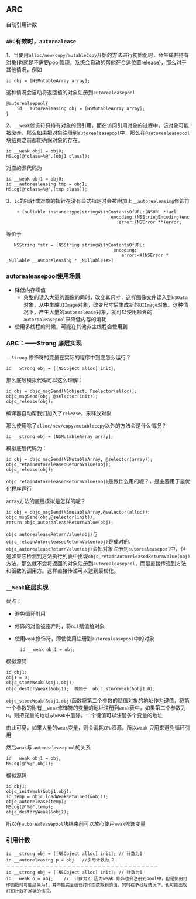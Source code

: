 ## ARC

自动引用计数


### `ARC`有效时，`autorealease`

1、当使用`alloc/new/copy/mutableCopy`开始的方法进行初始化时，会生成并持有对象(也就是不需要pool管理，系统会自动的帮他在合适位置release)，那么对于其他情况，例如
	
	id obj = [NSMutableArray array];

这种情况会自动将返回值的对象注册到`autorealeasepool`

	@autorealsepool{
		id __autorealeasing obj = [NSMutableArray array];
	}

2、`__weak`修饰符只持有对象的弱引用，而在访问引用对象的过程中，该对象可能被废弃。那么如果把对象注册到`autorealeasepool`中，那么在`@autorealeasepool`块结束之前都能确保对象的存在。

	id __weak obj1 = obj0;
	NSLog(@"class=%@",[obj1 class]);

对应的源代码为

	id __weak obj1 = obj0;
	id __autorealeasing tmp = obj1;
	NSLog(@"class=%@",[tmp class]);
	
3、`id`的指针或对象的指针在没有显式指定时会被附加上`__autorealeasing`修饰符

	    + (nullable instancetype)stringWithContentsOfURL:(NSURL *)url
                                            encoding:(NSStringEncoding)enc
                                               error:(NSError **)error;

等价于

	   NSString *str = [NSString stringWithContentsOfURL:
                                             encoding:
                                                error:<#(NSError * _Nullable __autoreleasing * _Nullable)#>]



### autorealeasepool使用场景
* 降低内存峰值
	* 典型的读入大量的图像的同时，改变其尺寸，这样图像文件读入到`NSData`对象，从中生成`UIImage`对象，改变尺寸后生成新的`UIImage`对象。这种情况下，产生大量的`autorealease`对象，就可以使用额外的 `autorealeasepool`来降低内存的消耗
* 使用多线程的时候，可能在其他非主线程会使用到

### ARC：——Strong 底层实现

`——Strong` 修饰符的变量在实际的程序中到底怎么运行？

	id __Strong obj = [[NSObject alloc] init];

那么底层模拟代码可以这么理解：

	id obj = objc_msgSend(NSobject, @selector(alloc));
	objc_msgSend(obj, @selector(init));
	objc_release(obj);
	
编译器自动帮我们加入了`release`，来释放对象

那么使用除了`alloc/new/copy/mutablecopy`以外的方法会是什么情况？

	id __strong obj = [NSMutableArray array];
模拟底层代码为：

	id obj = objc_msgSend(NSMutableArray, @selector(array));
	objc_retainAutoreleasedReturnValue(obj);
	objc_release(obj);
	

`objc_retainAutoreleasedReturnValue(obj)`是做什么用的呢？，是主要用于最优化程序运行

`array`方法的底层模拟是怎样的呢？

	id obj = objc_msgSend(NSmutableArray,@selector(alloc));
	objc_msgSend(obj,@selector(init));
	return objc_autorealeaseReturnValue(obj);

`objc_autorealeaseReturnValue(obj)`与`objc_retainAutoreleasedReturnValue(obj)`是成对的，`objc_autorealeaseReturnValue(obj)`会把对象注册到`autorealeasepool`中，但是如果它检测到方法执行列表中出现`objc_retainAutoreleasedReturnValue(obj)`方法，那么就不会将返回的对象注册到`autorealeasepool`，而是直接传递到方法和函数的调用方。这样直接传递可以达到最优化。

### `__Weak`底层实现 

优点：

* 避免循环引用
* 修饰的对象被废弃时，将`nil`赋值给对象
* 使用`weak`修饰符，即使使用注册到`autorealeasepool`中的对象

		id __weak obj1 = obj;

模拟源码

	id obj1;
	obj1 = 0;
	objc_storeWeak(&obj1,obj);
	objc_destoryWeak(&obj1);  等同于  objc_storeWeak(&obj1,0);


`objc_storeWeak(&obj1,obj)`函数将第二个参数的赋值对象的地址作为键值，将第一个参数的附有`__weak`修饰符的变量的地址注册到`weak`表中，如果第二个参数为`0`，则把变量的地址从`weak`中删除。一个键值可以注册多个变量的地址

由此可见，如果大量的`weak`变量，则会消耗`CPU`资源，所以`weak` 只用来避免循环引用


然后`weak`与 `autorealeasepool`的关系

	id __weak obj1 = obj;
	NSLog(@"%@",obj1);
	
模拟源码

	id obj1;
	objc_initWeak(&obj1,obj);
	id temp = objc_loadWeakRetained(&obj1);
	objc_autorelease(temp);
	NSLog(@"%@",temp);
	objc_destoryWeak(&obj1);
	
所以在`autorealeasepool`块结束前可以放心使用`weak`修饰变量

### 引用计数

	id __strong obj = [[NSObject alloc] init]; // 计数为1
	id __autoreleasing p = obj   //引用计数为 2
	－－－－－－－－－－－－－－－－－－－－－－－－－－－－－－－－－－－
	id __strong obj = [[NSObject alloc] init]; // 计数为1
	id __weak o = obj;    //  计数为2，因为weak 修饰也会注册到pool中，但是使用打印函数时可能结果为1，并不能完全信任打印函数取到的值。同时在多线程情况下，也可能出现打印计数不准确的情况。
	
	
